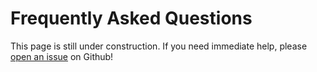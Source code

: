 # Frequently Asked Questions

This page is still under construction. If you need immediate help, please [open an issue](https://github.com/OpenOmics/metamorph/issues) on Github!

